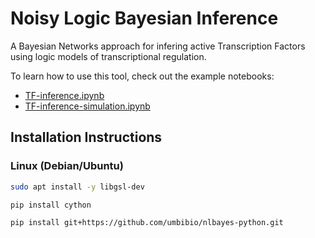 # Noisy Logic Bayesian Inference

A Bayesian Networks approach for infering active Transcription Factors
using logic models of transcriptional regulation.

To learn how to use this tool, check out the example notebooks:
- [TF-inference.ipynb](nlbayes/examples/TF-inference.ipynb)
- [TF-inference-simulation.ipynb](nlbayes/examples/TF-inference-simulation.ipynb)

## Installation Instructions

### Linux (Debian/Ubuntu)

```bash
sudo apt install -y libgsl-dev
```

```bash
pip install cython
```

```bash
pip install git+https://github.com/umbibio/nlbayes-python.git
```
